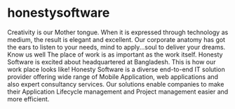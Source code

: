 # honestysoftware
Creativity is our Mother tongue. When it is expressed through technology as medium, the result is elegant and excellent. Our corporate anatomy has got the ears to listen to your needs, mind to apply...soul to deliver your dreams.
Know us well
The place of work is as important as the work itself. Honesty Software is excited about headquartered at Bangladesh. This is how our work place looks like!
Honesty Software is a diverse end-to-end IT solution provider offering wide range of Mobile Application, web applications and also expert consultancy services. Our solutions enable companies to make their Application Lifecycle management and Project management easier and more efficient.
